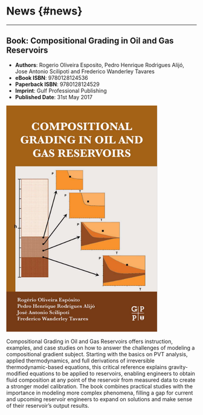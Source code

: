 News {#news}
============

--------------------------------------------------------------------------------------------------------
Book: Compositional Grading in Oil and Gas Reservoirs
--------------------------------------------------------------------------------------------------------



* __Authors__: Rogerio Oliveira Esposito, Pedro Henrique Rodrigues Alijó, Jose Antonio Scilipoti and Frederico Wanderley Tavares
* __eBook ISBN__: 9780128124536
* __Paperback ISBN__: 9780128124529
* __Imprint__: Gulf Professional Publishing
* __Published Date__: 31st May 2017


<img src="../images/news/Esposito_et_al_2017.jpg" width="400">

Compositional Grading in Oil and Gas Reservoirs offers instruction, examples, and case studies on how to answer the challenges of modeling
a compositional gradient subject. Starting with the basics on PVT analysis, applied thermodynamics, and full derivations of irreversible 
thermodynamic-based equations, this critical reference explains gravity-modified equations to be applied to reservoirs, enabling engineers 
to obtain fluid composition at any point of the reservoir from measured data to create a stronger model calibration. The book combines practical
studies with the importance in modeling more complex phenomena, filling a gap for current and upcoming reservoir engineers to expand on solutions
and make sense of their reservoir’s output results. 
